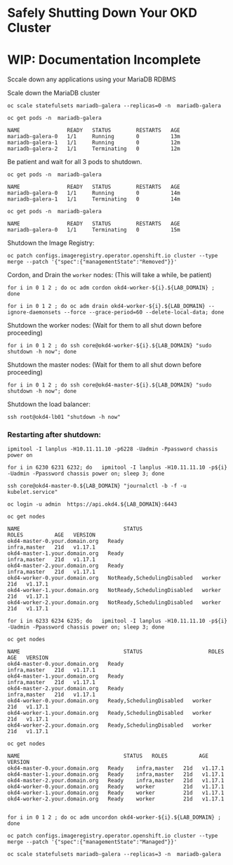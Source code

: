 # Safely Shutting Down Your OKD Cluster

# WIP: Documentation Incomplete

Sccale down any applications using your MariaDB RDBMS

Scale down the MariaDB cluster

    oc scale statefulsets mariadb-galera --replicas=0 -n  mariadb-galera

    oc get pods -n  mariadb-galera 

    NAME               READY   STATUS        RESTARTS   AGE
    mariadb-galera-0   1/1     Running       0          13m
    mariadb-galera-1   1/1     Running       0          12m
    mariadb-galera-2   1/1     Terminating   0          12m

Be patient and wait for all 3 pods to shutdown.

    oc get pods -n  mariadb-galera

    NAME               READY   STATUS        RESTARTS   AGE
    mariadb-galera-0   1/1     Running       0          14m
    mariadb-galera-1   1/1     Terminating   0          14m

    oc get pods -n  mariadb-galera

    NAME               READY   STATUS        RESTARTS   AGE
    mariadb-galera-0   1/1     Terminating   0          15m

Shutdown the Image Registry:

    oc patch configs.imageregistry.operator.openshift.io cluster --type merge --patch '{"spec":{"managementState":"Removed"}}'

Cordon, and Drain the `worker` nodes:  (This will take a while, be patient)

    for i in 0 1 2 ; do oc adm cordon okd4-worker-${i}.${LAB_DOMAIN} ; done

    for i in 0 1 2 ; do oc adm drain okd4-worker-${i}.${LAB_DOMAIN} --ignore-daemonsets --force --grace-period=60 --delete-local-data; done

Shutdown the worker nodes: (Wait for them to all shut down before proceeding)

    for i in 0 1 2 ; do ssh core@okd4-worker-${i}.${LAB_DOMAIN} "sudo shutdown -h now"; done

Shutdown the master nodes: (Wait for them to all shut down before proceeding)

    for i in 0 1 2 ; do ssh core@okd4-master-${i}.${LAB_DOMAIN} "sudo shutdown -h now"; done

Shutdown the load balancer:

    ssh root@okd4-lb01 "shutdown -h now"



### Restarting after shutdown:

    ipmitool -I lanplus -H10.11.11.10 -p6228 -Uadmin -Ppassword chassis power on

    for i in 6230 6231 6232; do   ipmitool -I lanplus -H10.11.11.10 -p${i} -Uadmin -Ppassword chassis power on; sleep 3; done

    ssh core@okd4-master-0.${LAB_DOMAIN} "journalctl -b -f -u kubelet.service"
    
    oc login -u admin  https://api.okd4.${LAB_DOMAIN}:6443

    oc get nodes

    NAME                                 STATUS                        ROLES          AGE   VERSION
    okd4-master-0.your.domain.org   Ready                         infra,master   21d   v1.17.1
    okd4-master-1.your.domain.org   Ready                         infra,master   21d   v1.17.1
    okd4-master-2.your.domain.org   Ready                         infra,master   21d   v1.17.1
    okd4-worker-0.your.domain.org   NotReady,SchedulingDisabled   worker         21d   v1.17.1
    okd4-worker-1.your.domain.org   NotReady,SchedulingDisabled   worker         21d   v1.17.1
    okd4-worker-2.your.domain.org   NotReady,SchedulingDisabled   worker         21d   v1.17.1

    for i in 6233 6234 6235; do   ipmitool -I lanplus -H10.11.11.10 -p${i} -Uadmin -Ppassword chassis power on; sleep 3; done

    oc get nodes

    NAME                                 STATUS                     ROLES          AGE   VERSION
    okd4-master-0.your.domain.org   Ready                      infra,master   21d   v1.17.1
    okd4-master-1.your.domain.org   Ready                      infra,master   21d   v1.17.1
    okd4-master-2.your.domain.org   Ready                      infra,master   21d   v1.17.1
    okd4-worker-0.your.domain.org   Ready,SchedulingDisabled   worker         21d   v1.17.1
    okd4-worker-1.your.domain.org   Ready,SchedulingDisabled   worker         21d   v1.17.1
    okd4-worker-2.your.domain.org   Ready,SchedulingDisabled   worker         21d   v1.17.1

    oc get nodes

    NAME                                 STATUS   ROLES          AGE   VERSION
    okd4-master-0.your.domain.org   Ready    infra,master   21d   v1.17.1
    okd4-master-1.your.domain.org   Ready    infra,master   21d   v1.17.1
    okd4-master-2.your.domain.org   Ready    infra,master   21d   v1.17.1
    okd4-worker-0.your.domain.org   Ready    worker         21d   v1.17.1
    okd4-worker-1.your.domain.org   Ready    worker         21d   v1.17.1
    okd4-worker-2.your.domain.org   Ready    worker         21d   v1.17.1


    for i in 0 1 2 ; do oc adm uncordon okd4-worker-${i}.${LAB_DOMAIN} ; done

    oc patch configs.imageregistry.operator.openshift.io cluster --type merge --patch '{"spec":{"managementState":"Managed"}}'

    oc scale statefulsets mariadb-galera --replicas=3 -n  mariadb-galera 
